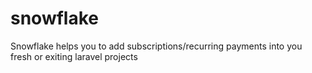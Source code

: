 # snowflake
Snowflake helps you to add subscriptions/recurring payments into you fresh or exiting laravel projects
